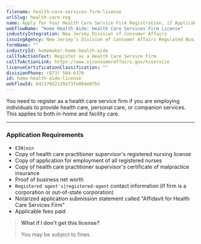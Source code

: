 ```yaml
---
filename: health-care-services-firm-license
urlSlug: health-care-reg
name: Apply for Your Health Care Service Firm Registration, if Applicable
webflowName: "Home Health Aide: Health Care Services Firm License"
industryIntegration: New Jersey Division of Consumer Affairs
issuingAgency: New Jersey’s Division of Consumer Affairs Regulated Business Section
formName: ""
industryId: homemaker-home-health-aide
callToActionText: Register as a Health Care Service Firm
callToActionLink: https://www.njconsumeraffairs.gov/hcservice
licenseCertificationClassification: ""
divisionPhone: (973) 504-6370
id: home-health-aide-license
webflowId: 641370d2139a73fe804e07b5
---
```

You need to register as a health care service firm if you are employing individuals to provide health care, personal care, or companion services. This applies to both in-home and facility care.

- - -

### Application Requirements

*  `EIN|ein` 
* Copy of health care practitioner supervisor's registered nursing license
* Copy of application for employment of all registered nurses
* Copy of health care practitioner supervisor's certificate of malpractice insurance
* Proof of business net worth
*  `Registered agent's|registered-agent` contact information (if firm is a corporation or out-of-state corporation)
* Notarized application submission statement called "Affidavit for Health Care Services Firm"
* Applicable fees paid

> **What if I don't get this license?**
>
> You may be subject to fines.